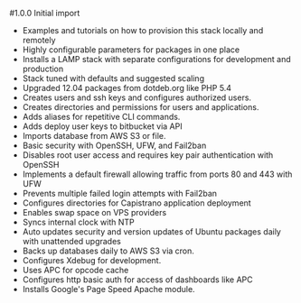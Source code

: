 #1.0.0 Initial import


- Examples and tutorials on how to provision this stack locally and remotely
- Highly configurable parameters for packages in one place
- Installs a LAMP stack with separate configurations for development and production
- Stack tuned with defaults and suggested scaling
- Upgraded 12.04 packages from dotdeb.org like PHP 5.4
- Creates users and ssh keys and configures authorized users.
- Creates directories and permissions for users and applications.
- Adds aliases for repetitive CLI commands.
- Adds deploy user keys to bitbucket via API
- Imports database from AWS S3 or file.
- Basic security with OpenSSH, UFW, and Fail2ban 
- Disables root user access and requires key pair authentication with OpenSSH
- Implements a default firewall allowing traffic from ports 80 and 443 with UFW
- Prevents multiple failed login attempts with Fail2ban
- Configures directories for Capistrano application deployment
- Enables swap space on VPS providers
- Syncs internal clock with NTP
- Auto updates security and version updates of Ubuntu packages daily with unattended upgrades
- Backs up databases daily to AWS S3 via cron.
- Configures Xdebug for development.
- Uses APC for opcode cache
- Configures http basic auth for access of dashboards like APC
- Installs Google's Page Speed Apache module.